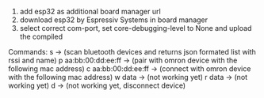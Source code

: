 1) add esp32 as additional board manager url
2) download esp32 by Espressiv Systems in board manager
3) select correct com-port, set core-debugging-level to None and upload the compiled

Commands:
s                     -> (scan bluetooth devices and returns json formated list with rssi and name)
p aa:bb:00:dd:ee:ff   -> (pair with omron device with the following mac address)
c aa:bb:00:dd:ee:ff   -> (connect with omron device with the following mac address)
w data                -> (not working yet)
r data                -> (not working yet)
d                     -> (not working yet, disconnect device)